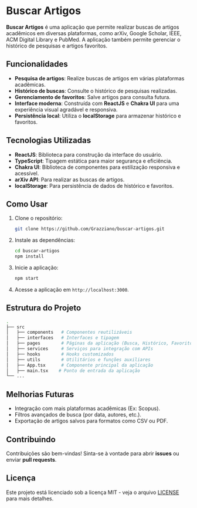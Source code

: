 # Buscar Artigos

**Buscar Artigos** é uma aplicação que permite realizar buscas de artigos acadêmicos em diversas plataformas, como arXiv, Google Scholar, IEEE, ACM Digital Library e PubMed. A aplicação também permite gerenciar o histórico de pesquisas e artigos favoritos.

## Funcionalidades

- **Pesquisa de artigos**: Realize buscas de artigos em várias plataformas acadêmicas.
- **Histórico de buscas**: Consulte o histórico de pesquisas realizadas.
- **Gerenciamento de favoritos**: Salve artigos para consulta futura.
- **Interface moderna**: Construída com **ReactJS** e **Chakra UI** para uma experiência visual agradável e responsiva.
- **Persistência local**: Utiliza o **localStorage** para armazenar histórico e favoritos.

## Tecnologias Utilizadas

- **ReactJS**: Biblioteca para construção da interface do usuário.
- **TypeScript**: Tipagem estática para maior segurança e eficiência.
- **Chakra UI**: Biblioteca de componentes para estilização responsiva e acessível.
- **arXiv API**: Para realizar as buscas de artigos.
- **localStorage**: Para persistência de dados de histórico e favoritos.

## Como Usar

1. Clone o repositório:
   ```bash
   git clone https://github.com/Grazziano/buscar-artigos.git
   ```

2. Instale as dependências:
   ```bash
   cd buscar-artigos
   npm install
   ```

3. Inicie a aplicação:
   ```bash
   npm start
   ```

4. Acesse a aplicação em `http://localhost:3000`.

## Estrutura do Projeto

```bash
.
├── src
│   ├── components   # Componentes reutilizáveis
│   ├── interfaces   # Interfaces e tipagem
│   ├── pages        # Páginas da aplicação (Busca, Histórico, Favoritos)
│   ├── services     # Serviços para integração com APIs
│   ├── hooks        # Hooks customizados
│   ├── utils        # Utilitários e funções auxiliares
│   ├── App.tsx      # Componente principal da aplicação
│   ├── main.tsx    # Ponto de entrada da aplicação
└── ...
```

## Melhorias Futuras

- Integração com mais plataformas acadêmicas (Ex: Scopus).
- Filtros avançados de busca (por data, autores, etc.).
- Exportação de artigos salvos para formatos como CSV ou PDF.

## Contribuindo

Contribuições são bem-vindas! Sinta-se à vontade para abrir **issues** ou enviar **pull requests**.

## Licença

Este projeto está licenciado sob a licença MIT - veja o arquivo [LICENSE](LICENSE) para mais detalhes.

